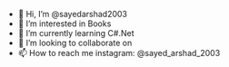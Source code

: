 - 👋 Hi, I’m @sayedarshad2003
- 👀 I’m interested in Books
- 🌱 I’m currently learning C#.Net
- 💞️ I’m looking to collaborate on
- 📫 How to reach me instagram: @sayed_arshad_2003

<!---
sayedarshad2003/sayedarshad2003 is a ✨ special ✨ repository because its `README.md` (this file) appears on your GitHub profile.
You can click the Preview link to take a look at your changes.
--->
